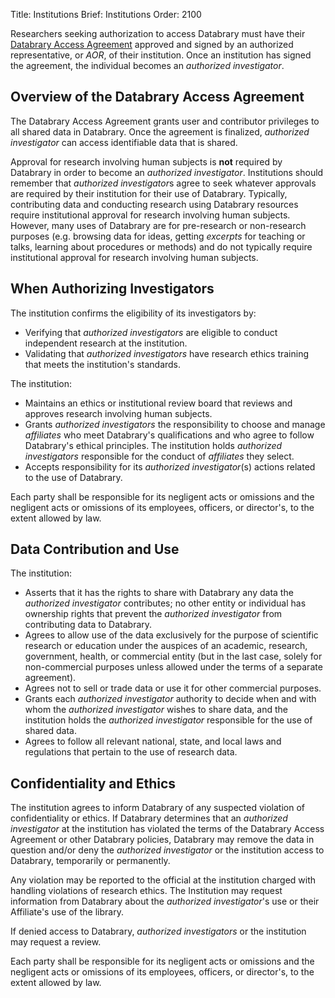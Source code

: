 Title: Institutions
Brief: Institutions
Order: 2100

Researchers seeking authorization to access Databrary must have their [Databrary Access Agreement](|filename|../policies/agreement.mdi) approved and signed by an authorized representative, or *AOR*, of their institution. Once an institution has signed the agreement, the individual becomes an *authorized investigator*.

## Overview of the Databrary Access Agreement 

The Databrary Access Agreement grants user and contributor privileges to all shared data in Databrary. Once the agreement is finalized, *authorized investigator* can access identifiable data that is shared. 

Approval for research involving human subjects is **not** required by Databrary in order to become an *authorized investigator*. 
Institutions should remember that *authorized investigator*s agree to seek whatever approvals are required by their institution for their use of Databrary. Typically, contributing data and conducting research using Databrary resources require institutional approval for research involving human subjects. 
However, many uses of Databrary are for pre-research or non-research purposes (e.g. browsing data for ideas, getting *excerpts*  for teaching or talks, learning about procedures or methods) and do not typically require institutional approval for research involving human subjects. 

## When Authorizing Investigators

The institution confirms the eligibility of its investigators by:

- Verifying that *authorized investigators* are eligible to conduct independent research at the institution.
- Validating that *authorized investigators* have research ethics training that meets the institution's standards.

The institution: 

- Maintains an ethics or institutional review board that reviews and approves research involving human subjects.
- Grants *authorized investigators* the responsibility to choose and manage *affiliates* who meet Databrary's qualifications and who agree to follow Databrary's ethical principles.
The institution holds *authorized investigators* responsible for the conduct of *affiliates* they select.
- Accepts responsibility for its *authorized investigator*(s) actions related to the use of Databrary.

Each party shall be responsible for its negligent acts or omissions and the negligent acts or omissions of its employees, officers, or director's, to the extent allowed by law.

## Data Contribution and Use

The institution:

-  Asserts that it has the rights to share with Databrary any data the *authorized investigator* contributes; no other entity or individual has ownership rights that prevent the *authorized investigator* from contributing data to Databrary.
- Agrees to allow use of the data exclusively for the purpose of scientific research or education under the auspices of an academic, research, government, health, or commercial entity (but in the last case, solely for non-commercial purposes unless allowed under the terms of a separate agreement).
- Agrees not to sell or trade data or use it for other commercial purposes.
- Grants each *authorized investigator* authority to decide when and with whom the *authorized investigator* wishes to share data, and the institution holds the *authorized investigator* responsible for the use of shared data.
- Agrees to follow all relevant national, state, and local laws and regulations that pertain to the use of research data.

## Confidentiality and Ethics

The institution agrees to inform Databrary of any suspected violation of confidentiality or ethics.
If Databrary determines that an *authorized investigator* at the institution has violated the terms of the Databrary Access Agreement or other Databrary policies, Databrary may remove the data in question and/or deny the *authorized investigator* or the institution access to Databrary, temporarily or permanently.

Any violation may be reported to the official at the institution charged with handling violations of research ethics. 
The Institution may request information from Databrary about the *authorized investigator*'s use or their Affiliate's use of the library.

If denied access to Databrary, *authorized investigators* or the institution may request a review.

Each party shall be responsible for its negligent acts or omissions and the negligent acts or omissions of its employees, officers, or director's, to the
extent allowed by law.

